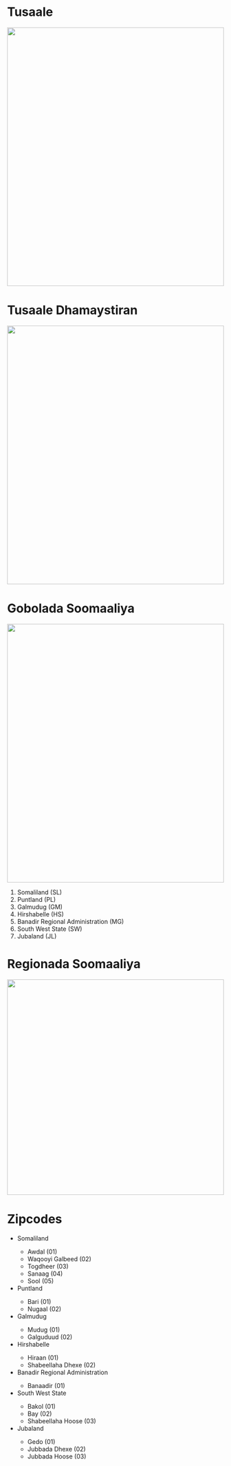 # Tusaale
<p align="center">
	<img src="https://github.com/abdulnsheikh/boostada/blob/main/images/example.jpg" width="100%" height="600"/>
</p>

# Tusaale Dhamaystiran
<p align="center">
	<img src="https://raw.githubusercontent.com/abdulnsheikh/boostada/main/images/full_example.png" width="100%" height="600"/>
</p>

# Gobolada Soomaaliya
<p align="center">
	<img src="https://raw.githubusercontent.com/abdulnsheikh/boostada/main/images/states.jpeg" width="100%" height="600"/>
</p>

<ol>
	<li>Somaliland (SL)</li>
	<li>Puntland (PL)</li>
	<li>Galmudug (GM)</li>
	<li>Hirshabelle (HS) </li>
	<li>Banadir Regional Administration (MG)</li>
	<li>South West State (SW)</li>
	<li>Jubaland (JL)</li>
</ol>

# Regionada Soomaaliya
<p align="center">
	<img src="https://raw.githubusercontent.com/abdulnsheikh/boostada/main/images/regions.webp" width="100%" height="500"/>
</p>


# Zipcodes

<ul>
	<li>Somaliland</li>
	<ul>
		<li>Awdal (01)</li>
		<li>Waqooyi Galbeed (02)</li>
		<li>Togdheer (03)</li>
		<li>Sanaag (04)</li>
		<li>Sool (05)</li>
	</ul>
	<li>Puntland</li>
	<ul>
		<li>Bari (01)</li>
		<li>Nugaal (02)</li>
	</ul>
	<li>Galmudug</li>
	<ul>
		<li>Mudug (01)</li>
		<li>Galguduud (02)</li>
	</ul>
	<li>Hirshabelle</li>
	<ul>
		<li>Hiraan (01)</li>
		<li>Shabeellaha Dhexe (02)</li>
	</ul>
	<li>Banadir Regional Administration</li>
	<ul>
		<li>Banaadir (01)</li>
	</ul>
	<li>South West State</li>
	<ul>
		<li>Bakol (01)</li>
		<li>Bay (02)</li>
		<li>Shabeellaha Hoose (03)</li>
	</ul>
	<li>Jubaland</li>
	<ul>
		<li>Gedo (01)</li>
		<li>Jubbada Dhexe (02)</li>
		<li>Jubbada Hoose (03)</li>
	</ul>
</ul>
 
